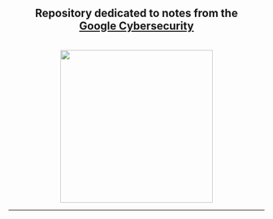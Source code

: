 <h2 align="center">Repository dedicated to notes from the<a href="https://www.coursera.org/ ="_blank" ><br> Google Cybersecurity </a><br>
</h2>
  <br>
<div align="center">
  <img src="https://i.imgur.com/O692tcp.png" width="300">
</div>

----------------------------
